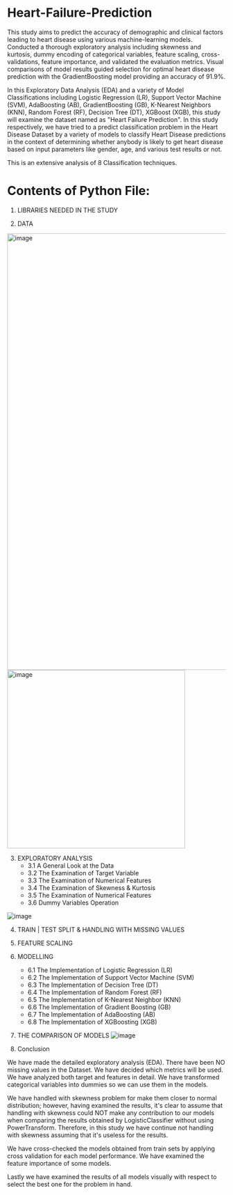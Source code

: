 # Heart-Failure-Prediction
This study aims to predict the accuracy of demographic and clinical factors leading to heart disease using various machine-learning models. Conducted a thorough exploratory analysis including skewness and kurtosis, dummy encoding of categorical variables, feature scaling, cross-validations, feature importance, and validated the evaluation metrics. Visual comparisons of model results guided selection for optimal heart disease prediction with the GradientBoosting model providing an accuracy of 91.9%.

In this Exploratory Data Analysis (EDA) and a variety of Model Classifications including Logistic Regression (LR), Support Vector Machine (SVM), AdaBoosting (AB), GradientBoosting (GB), K-Nearest Neighbors (KNN), Random Forest (RF), Decision Tree (DT), XGBoost (XGB), this study will examine the dataset named as "Heart Failure Prediction".
In this study respectively, we have tried to a predict classification problem in the Heart Disease Dataset by a variety of models to classify Heart Disease predictions in the context of determining whether anybody is likely to get heart disease based on input parameters like gender, age, and various test results or not.

This is an extensive analysis of 8 Classification techniques.



# Contents of Python File:

1. LIBRARIES NEEDED IN THE STUDY

2. DATA
<img width="1003" alt="image" src="https://github.com/Amrapali03/Heart-Failure-Prediction/assets/114306627/e3156752-a7b8-4f92-be94-5d2bfd38f624">

<img width="410" alt="image" src="https://github.com/user-attachments/assets/92cfbb14-50bc-4b2d-8ce6-e549a31a679b">


3. EXPLORATORY ANALYSIS
    - 3.1 A General Look at the Data
    - 3.2 The Examination of Target Variable
    - 3.3 The Examination of Numerical Features
    - 3.4 The Examination of Skewness & Kurtosis
    - 3.5 The Examination of Numerical Features
    - 3.6 Dummy Variables Operation

![image](https://github.com/user-attachments/assets/eb53ba0b-ca81-41a1-b225-deeb576655dc)



4. TRAIN | TEST SPLIT & HANDLING WITH MISSING VALUES

5. FEATURE SCALING

6. MODELLING
    - 6.1 The Implementation of Logistic Regression (LR)
    - 6.2 The Implementation of Support Vector Machine (SVM)
    - 6.3 The Implementation of Decision Tree (DT)
    - 6.4 The Implementation of Random Forest (RF)
    - 6.5 The Implementation of K-Nearest Neighbor (KNN)
    - 6.6 The Implementation of Gradient Boosting (GB)
    - 6.7 The Implementation of AdaBoosting (AB)
    - 6.8 The Implementation of XGBoosting (XGB)

7. THE COMPARISON OF MODELS
![image](https://github.com/user-attachments/assets/20dde950-15f8-462a-89f8-1a1de04af9db)


8. Conclusion

We have made the detailed exploratory analysis (EDA). There have been NO missing values in the Dataset. We have decided which metrics will be used. We have analyzed both target and features in detail. We have transformed categorical variables into dummies so we can use them in the models.

We have handled with skewness problem for make them closer to normal distribution; however, having examined the results, it's clear to assume that handling with skewness could NOT make any contribution to our models when comparing the results obtained by LogisticClassifier without using PowerTransform. Therefore, in this study we have continue not handling with skewness assuming that it's useless for the results.

We have cross-checked the models obtained from train sets by applying cross validation for each model performance. We have examined the feature importance of some models.

Lastly we have examined the results of all models visually with respect to select the best one for the problem in hand.
